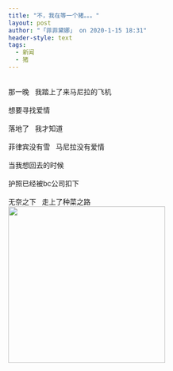 ```yaml
---
title: "不，我在等一个猪。。。"
layout: post
author: "「菲菲黛娜」 on 2020-1-15 18:31"
header-style: text
tags:
  - 新闻
  - 猪
---
```


<head></head>
<body>
 <br> 那一晚&nbsp; &nbsp;我踏上了来马尼拉的飞机
 <br> 
 <br> 想要寻找爱情
 <br> 
 <br> 落地了&nbsp; &nbsp;我才知道
 <br> 
 <br> 菲律宾没有雪&nbsp; &nbsp;马尼拉没有爱情
 <br> 
 <br> 当我想回去的时候
 <br> 
 <br> 护照已经被bc公司扣下
 <br> 
 <br> 无奈之下&nbsp; &nbsp;走上了种菜之路
 <br> 
 <ignore_js_op> 
  <img aid="1327144" src="https://bbs.boniu123.cc/data/attachment/forum/202001/14/154040w521q89g1nqp2h7c.png" zoomfile="data/attachment/forum/202001/14/154040w521q89g1nqp2h7c.png" file="data/attachment/forum/202001/14/154040w521q89g1nqp2h7c.png" width="316" inpost="1"> 
  <div class="tip tip_4 aimg_tip" id="aimg_1327144_menu" style="position: absolute; display: none" disautofocus="true"> 
   <div class="xs0"> 
    <p><strong>QQ截图20200114153538.png</strong> <em class="xg1">(123.62 KB, 下载次数: 0)</em></p> 
    <p> <a href="forum.php?mod=attachment&amp;aid=MTMyNzE0NHw3YzhmYzIxYXwxNTc5MTM3NzI3fDB8NTUxNDgx&amp;nothumb=yes" target="_blank">下载附件</a> &nbsp;<a href="javascript:;" onclick="showWindow(this.id, this.getAttribute('url'), 'get', 0);" id="savephoto_1327144" url="home.php?mod=spacecp&amp;ac=album&amp;op=saveforumphoto&amp;aid=1327144&amp;handlekey=savephoto_1327144">保存到相册</a> </p> 
    <p class="xg1 y"><span title="2020-1-14 15:40">前天&nbsp;15:40</span> 上传</p> 
   </div> 
   <div class="tip_horn"></div> 
  </div> 
 </ignore_js_op> 
 <br> 
 <br>
</body>


